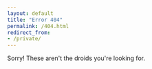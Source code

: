 ```yaml
---
layout: default
title: "Error 404"
permalink: /404.html
redirect_from:
- /private/
---
```


Sorry! These aren't the droids you're looking for.
